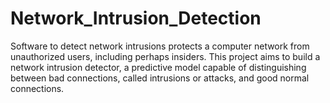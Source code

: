 # Network_Intrusion_Detection
Software to detect network intrusions protects a computer network from unauthorized users, including perhaps insiders. This project aims to build a network intrusion detector, a predictive model capable of distinguishing between bad connections, called intrusions or attacks, and good normal connections.
